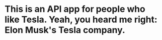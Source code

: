 # This is an API app for people who like Tesla. Yeah, you heard me right: Elon Musk's Tesla company.
